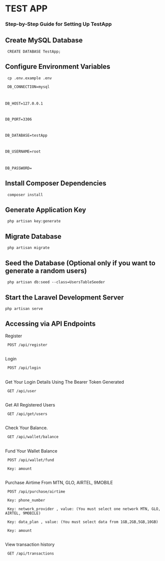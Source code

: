 <h1>TEST APP </h1>

<h3>Step-by-Step Guide for Setting Up TestApp
</h3>

## Create MySQL Database

<code> CREATE DATABASE TestApp;</code>

## Configure Environment Variables

<code> cp .env.example .env</code>

<code> DB_CONNECTION=mysql

DB_HOST=127.0.0.1

DB_PORT=3306

DB_DATABASE=testApp

DB_USERNAME=root

DB_PASSWORD=</code>

## Install Composer Dependencies

<code> composer install</code>

## Generate Application Key

<code> php artisan key:generate</code>

## Migrate Database

<code> php artisan migrate</code>

## Seed the Database (Optional only if you want to generate a random users)

<code> php artisan db:seed --class=UsersTableSeeder</code>

## Start the Laravel Development Server

<code>php artisan serve</code>

## Accessing via API Endpoints
<p>Register</p>
<code> POST /api/register</code>

##
<p>Login </p>
<code> POST /api/login</code>

##
<p>Get Your Login Details Using The Bearer Token Generated  </p>
<code> GET /api/user</code>

##
<p>Get All Registered Users  </p>
<code> GET /api/get/users</code>

##
<p>Check Your Balance.  </p>
<code> GET /api/wallet/balance </code>


##
<p>Fund Your Wallet  Balance </p>
<p><code> POST /api/wallet/fund </code></p>
<p><code> Key: amount</code></p>

##
<p>Purchase Airtime From MTN, GLO, AIRTEL, 9MOBILE  </p>
<p><code> POST /api/purchase/airtime </code></p>
<p><code> Key: phone_number</code></p>
<p><code> Key: network_provider , value: (You must select one network MTN, GLO, AIRTEL, 9MOBILE)</code></p>
<p><code> Key: data_plan , value: (You must select data from 1GB,2GB,5GB,10GB)</code></p>
<p><code> Key: amount</code></p>

##
<p>View transaction history  </p>
<code> GET /api/transactions </code>
